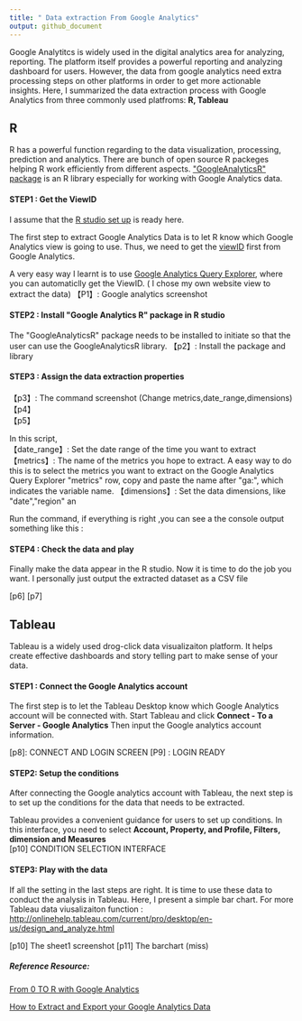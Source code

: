 ```yaml
---
title: " Data extraction From Google Analytics"
output: github_document
---
```


Google Analytitcs is widely used in the digital analytics area for analyzing, reporting. The platform itself provides a powerful reporting and analyzing dashboard for users. However, the data from google analytics need extra processing steps on other platforms in order to get more actionable insights. 
Here, I summarized the data extraction process with Google Analytics from three commonly used platfroms: **R, Tableau**

## R 
R has a powerful function regarding to the data visualization, processing, prediction and analytics. There are bunch of open source R packeges helping R work efficiently from different aspects. ["GoogleAnalyticsR" package](http://code.markedmondson.me/googleAnalyticsR/index.html) is an R library especially for working with Google Analytics data.

#### STEP1 : Get the ViewID
I assume that the [R studio set up](https://www.rstudio.com/) is ready here. 

The first step to extract Google Analytics Data is to let R know which Google Analytics view is going to use. Thus, we need to get the [viewID](https://www.youtube.com/watch?v=x1MljgyLeRM) first from Google Analytics.

A very easy way I learnt is to use [Google Analytics Query Explorer](https://ga-dev-tools.appspot.com/query-explorer/), where you can automaticlly get the ViewID. ( I chose my own website view to extract the data)
【P1】: Google analytics screenshot

#### STEP2 : Install "Google Analytics R" package in R studio
The "GoogleAnalyticsR" package needs to be installed to initiate so that the user can use the GoogleAnalyticsR library.
【p2】: Install the package and library

#### STEP3 : Assign the data extraction properties        
【p3】: The command screenshot (Change metrics,date_range,dimensions)       
 【p4】       
 【p5】      

 In this script,         
 【date_range】: Set the date range of the time you want to extract 
 【metrics】: The name of the metrics you hope to extract. A easy way to do this is to select the metrics you want to extract on the Google Analytics Query Explorer "metrics" row, copy and paste the name after "ga:", which indicates the variable name.
 【dimensions】: Set the data dimensions, like "date","region" an

 Run the command, if everything is right ,you can see a the console output something like this :

#### STEP4 : Check the data and play

Finally make the data appear in the R studio. Now it is time to do the job you want. I personally just output the extracted dataset as a CSV file

 [p6]
 [p7]


           

## Tableau 
Tableau is a widely used drog-click data visualizaiton platform. It helps create effective dashboards and story telling part to make sense of your data.

#### STEP1 : Connect the Google Analytics account 
The first step is to let the Tableau Desktop know which Google Analytics account will be connected with. Start Tableau and click **Connect - To a Server - Google Analytics** Then input the Google analytics account information. 

[p8]: CONNECT AND LOGIN SCREEN
[P9] : LOGIN READY

#### STEP2: Setup the conditions
After connecting the Google analytics account with Tableau, the next step is to set up the conditions for the data that needs to be extracted.

Tableau provides a convenient guidance for users to set up conditions. In this interface, you need to select **Account, Property, and Profile, Filters, dimension and Measures**        
[p10] CONDITION SELECTION INTERFACE

#### STEP3: Play with the data
If all the setting in the last steps are right. It is time to use these data to conduct the analysis in Tableau. Here, I present a simple bar chart. For more Tableau data viusalizaiton function : http://onlinehelp.tableau.com/current/pro/desktop/en-us/design_and_analyze.html

[p10] The sheet1 screenshot
[p11] The barchart (miss) 


        

##### Reference Resource:           
[From 0 TO R with Google Analytics](http://analyticsdemystified.com/google-analytics/tutorial_pulling_google_analytics_data_with_r/)

[How to Extract and Export your Google Analytics Data](http://www.stateofdigital.com/exporting-google-analytics-data/)




